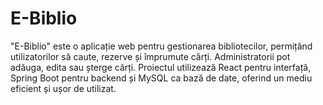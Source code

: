 # E-Biblio
"E-Biblio" este o aplicație web pentru gestionarea bibliotecilor, permițând utilizatorilor să caute, rezerve și împrumute cărți. Administratorii pot adăuga, edita sau șterge cărți. Proiectul utilizează React pentru interfață, Spring Boot pentru backend și MySQL ca bază de date, oferind un mediu eficient și ușor de utilizat.

